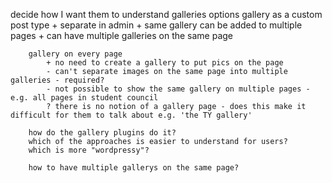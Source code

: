 decide how I want them to understand galleries options gallery as a custom post
type + separate in admin + same gallery can be added to multiple pages + can
have multiple galleries on the same page

        gallery on every page
            + no need to create a gallery to put pics on the page
            - can't separate images on the same page into multiple galleries - required?
            - not possible to show the same gallery on multiple pages - e.g. all pages in student council
            ? there is no notion of a gallery page - does this make it difficult for them to talk about e.g. 'the TY gallery'

        how do the gallery plugins do it?
        which of the approaches is easier to understand for users?
        which is more "wordpressy"?

        how to have multiple gallerys on the same page?
